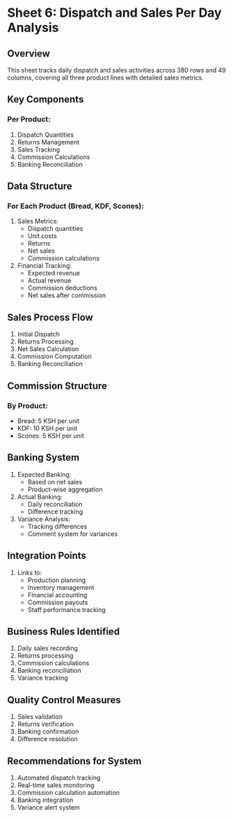 # Sheet 6: Dispatch and Sales Per Day Analysis

## Overview
This sheet tracks daily dispatch and sales activities across 380 rows and 49 columns, covering all three product lines with detailed sales metrics.

## Key Components
### Per Product:
1. Dispatch Quantities
2. Returns Management
3. Sales Tracking
4. Commission Calculations
5. Banking Reconciliation

## Data Structure
### For Each Product (Bread, KDF, Scones):
1. Sales Metrics:
   - Dispatch quantities
   - Unit costs
   - Returns
   - Net sales
   - Commission calculations
2. Financial Tracking:
   - Expected revenue
   - Actual revenue
   - Commission deductions
   - Net sales after commission

## Sales Process Flow
1. Initial Dispatch
2. Returns Processing
3. Net Sales Calculation
4. Commission Computation
5. Banking Reconciliation

## Commission Structure
### By Product:
- Bread: 5 KSH per unit
- KDF: 10 KSH per unit
- Scones: 5 KSH per unit

## Banking System
1. Expected Banking:
   - Based on net sales
   - Product-wise aggregation
2. Actual Banking:
   - Daily reconciliation
   - Difference tracking
3. Variance Analysis:
   - Tracking differences
   - Comment system for variances

## Integration Points
1. Links to:
   - Production planning
   - Inventory management
   - Financial accounting
   - Commission payouts
   - Staff performance tracking

## Business Rules Identified
1. Daily sales recording
2. Returns processing
3. Commission calculations
4. Banking reconciliation
5. Variance tracking

## Quality Control Measures
1. Sales validation
2. Returns verification
3. Banking confirmation
4. Difference resolution

## Recommendations for System
1. Automated dispatch tracking
2. Real-time sales monitoring
3. Commission calculation automation
4. Banking integration
5. Variance alert system
